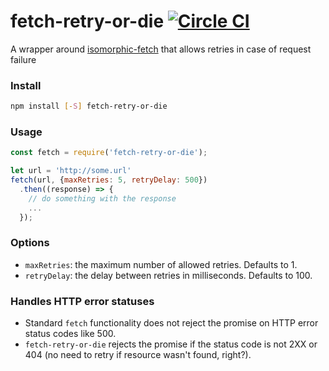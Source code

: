 # fetch-retry-or-die [![Circle CI](https://circleci.com/gh/Financial-Times/fetch-retry-or-die.svg?style=svg)](https://circleci.com/gh/Financial-Times/fetch-retry-or-die)
A wrapper around [isomorphic-fetch] that allows retries in case of request failure 

### Install
```sh
npm install [-S] fetch-retry-or-die
```

### Usage
```javascript
const fetch = require('fetch-retry-or-die');
```
```javascript
let url = 'http://some.url'
fetch(url, {maxRetries: 5, retryDelay: 500})
  .then((response) => {
    // do something with the response
    ...
  });
```

### Options
* `maxRetries`: the maximum number of allowed retries. Defaults to 1.
* `retryDelay`: the delay between retries in milliseconds. Defaults to 100.

### Handles HTTP error statuses
* Standard `fetch` functionality does not reject the promise on HTTP error status codes like 500. 
* `fetch-retry-or-die` rejects the promise if the status code is not 2XX or 404 (no need to retry if resource wasn't found, right?).



[//]: # 
   [isomorphic-fetch]: <https://github.com/matthew-andrews/isomorphic-fetch>
